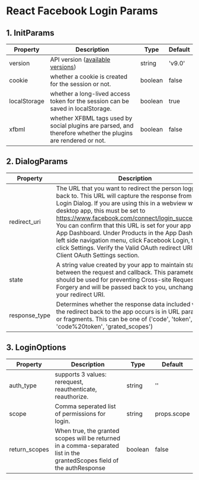 # React Facebook Login Params

## 1. InitParams

| Property     | Description                                                                                                  | Type    | Default |
| ------------ | ------------------------------------------------------------------------------------------------------------ | ------- | ------- |
| version      | API version ([available versions](https://developers.facebook.com/docs/graph-api/changelog))                 | string  | 'v9.0'  |
| cookie       | whether a cookie is created for the session or not.                                                          | boolean | false   |
| localStorage | whether a long-lived access token for the session can be saved in localStorage.                              | boolean | true    |
| xfbml        | whether XFBML tags used by social plugins are parsed, and therefore whether the plugins are rendered or not. | boolean | false   |

## 2. DialogParams

| Property      | Description                                                                                                                                                                                                                                                                                                                                                                                                                                                                                                                 | Type   | Default                                                                     |
| ------------- | --------------------------------------------------------------------------------------------------------------------------------------------------------------------------------------------------------------------------------------------------------------------------------------------------------------------------------------------------------------------------------------------------------------------------------------------------------------------------------------------------------------------------- | ------ | --------------------------------------------------------------------------- |
| redirect_uri  | The URL that you want to redirect the person logging in back to. This URL will capture the response from the Login Dialog. If you are using this in a webview within a desktop app, this must be set to https://www.facebook.com/connect/login_success.html. You can confirm that this URL is set for your app in the App Dashboard. Under Products in the App Dashboard's left side navigation menu, click Facebook Login, then click Settings. Verify the Valid OAuth redirect URIs in the Client OAuth Settings section. | string | (typeof window !== 'undefined' ? location.origin + location.pathname : '/') |
| state         | A string value created by your app to maintain state between the request and callback. This parameter should be used for preventing Cross-site Request Forgery and will be passed back to you, unchanged, in your redirect URI.                                                                                                                                                                                                                                                                                             | string | 'facebookdirect'                                                            |
| response_type | Determines whether the response data included when the redirect back to the app occurs is in URL parameters or fragments. This can be one of ('code', 'token', 'code%20token', 'grated_scopes')                                                                                                                                                                                                                                                                                                                             | string | 'code'                                                                      |

## 3. LoginOptions

| Property      | Description                                                                                                             | Type    | Default     |
| ------------- | ----------------------------------------------------------------------------------------------------------------------- | ------- | ----------- |
| auth_type     | supports 3 values: rerequest, reauthenticate, reauthorize.                                                              | string  | ''          |
| scope         | Comma seperated list of permissions for login.                                                                          | string  | props.scope |
| return_scopes | When true, the granted scopes will be returned in a comma-separated list in the grantedScopes field of the authResponse | boolean | false       |

